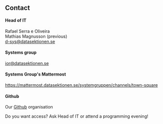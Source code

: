 ## Contact

#### Head of IT

Rafael Serra e Oliveira </br>
Mathias Magnusson (previous)</br>
[d-sys@datasektionen.se](mailto:d-sys@datasektionen.se)

#### Systems group

[ior@datasektionen.se](mailto:ior@datasektionen.se)

#### Systems Group's Mattermost

<https://mattermost.datasektionen.se/systemgruppen/channels/town-square>

#### Github

Our [Github](https://dsekt.se/github-link-website) organisation</br>

Do you want access? Ask Head of IT or attend a programming evening!

